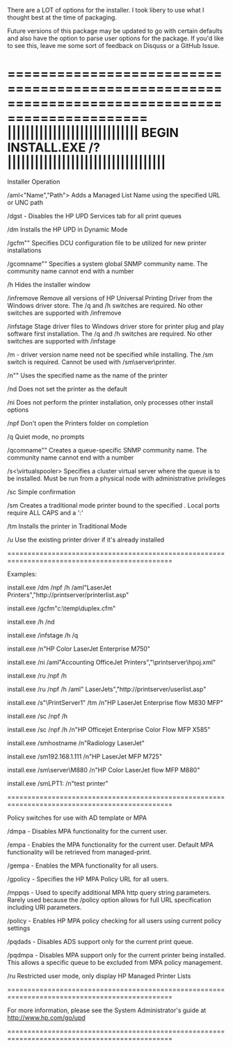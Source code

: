 There are a LOT of options for the installer. I took libery to use what I thought best at the time of packaging.

Future versions of this package may be updated to go with certain defaults and also have the option to parse user options for the package. If you'd like to see this, leave me some sort of feedback on Disquss or a GitHub Issue.





===============================================================================================
|||||||||||||||||||||||||||||      BEGIN INSTALL.EXE /?     |||||||||||||||||||||||||||||||||||
===============================================================================================

Installer Operation

/aml<"Name","Path"> Adds a Managed List Name using the specified URL or UNC path

/dgst - Disables the HP UPD Services tab for all print queues

/dm Installs the HP UPD in Dynamic Mode

/gcfm"<cfm file>" Specifies DCU configuration file to be utilized for new printer installations

/gcomname"<snmp community name>" Specifies a system global SNMP community name.  The community name cannot end with a number

/h Hides the installer window

/infremove Remove all versions of HP Universal Printing Driver from the Windows driver store. The /q and /h switches are required. No other switches are supported with /infremove

/infstage Stage driver files to Windows driver store for printer plug and play software first installation. The /q and /h switches are required. No other switches are supported with /infstage

/m - driver version name need not be specified while installing. The /sm switch is required. Cannot be used with /sm\server\printer.

/n"<Printer Name>" Uses the specified name as the name of the printer

/nd Does not set the printer as the default

/ni Does not perform the printer installation, only processes other install options

/npf Don't open the Printers folder on completion

/q Quiet mode, no prompts

/qcomname"<snmp community name>" Creates a queue-specific SNMP community name. The community name cannot end with a number

/s<\virtualspooler> Specifies a cluster virtual server where the queue is to be installed.  Must be run from a physical node with administrative privileges

/sc Simple confirmation

/sm<Port> Creates a traditional mode printer bound to the specified <Port>. Local ports require ALL CAPS and a ':'

/tm Installs the printer in Traditional Mode

/u Use the existing printer driver if it's already installed

===============================================================================================

Examples:

install.exe /dm /npf /h /aml"LaserJet Printers","http://printserver/printerlist.asp"

install.exe /gcfm"c:\temp\duplex.cfm"

install.exe /h /nd

install.exe /infstage /h /q

install.exe /n"HP Color LaserJet Enterprise M750"

install.exe /ni /aml"Accounting OfficeJet Printers","\\printserver\hpoj.xml"

install.exe /ru /npf /h

install.exe /ru /npf /h /aml" LaserJets","http://printserver/userlist.asp"

install.exe /s"\\PrintServer1" /tm /n"HP LaserJet Enterprise flow M830 MFP"

install.exe /sc /npf /h

install.exe /sc /npf /h /n"HP Officejet Enterprise Color Flow MFP X585"

install.exe /smhostname /n"Radiology LaserJet"

install.exe /sm192.168.1.111 /n"HP LaserJet MFP M725"

install.exe /sm\\server\M880 /n"HP Color LaserJet flow MFP M880"

install.exe /smLPT1: /n"test printer"

===============================================================================================

Policy switches for use with AD template or MPA

/dmpa - Disables MPA functionality for the current user.

/empa - Enables the MPA functionality for the current user. Default MPA functionality will be retrieved from managed-print.

/gempa - Enables the MPA functionality for all users.

/gpolicy - Specifies the HP MPA Policy URL for all users.

/mppqs - Used to specify additional MPA http query string parameters. Rarely used because the /policy option allows for full URL specification including URI parameters.

/policy - Enables HP MPA policy checking for all users using current policy settings

/pqdads - Disables ADS support only for the current print queue.

/pqdmpa - Disables MPA support only for the current printer being installed. This allows a specific queue to be excluded from MPA policy management.

/ru Restricted user mode, only display HP Managed Printer Lists

===============================================================================================

For more information, please see the System Administrator's guide at http://www.hp.com/go/upd

===============================================================================================

